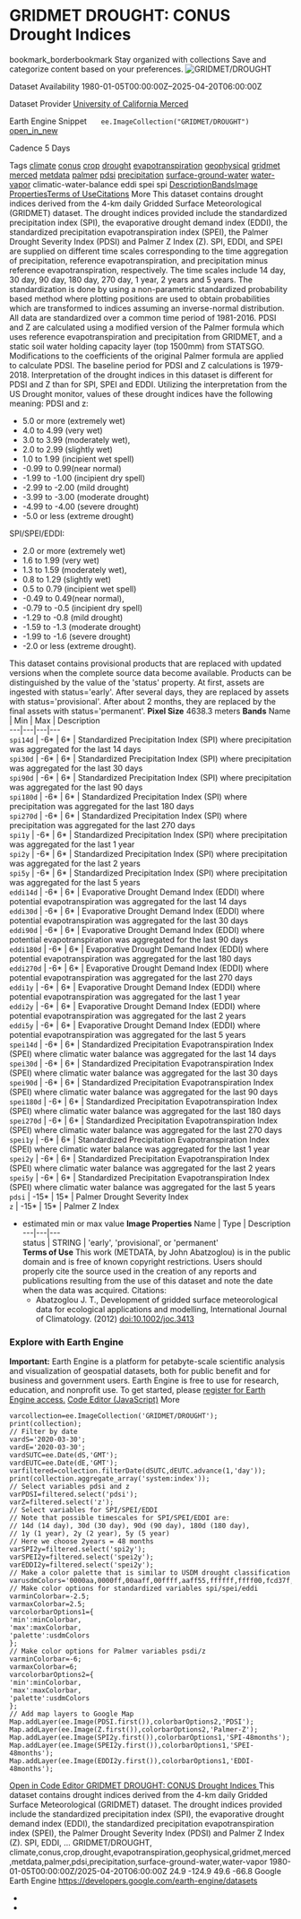  
#  GRIDMET DROUGHT: CONUS Drought Indices 
bookmark_borderbookmark Stay organized with collections  Save and categorize content based on your preferences.
![GRIDMET/DROUGHT](https://developers.google.com/earth-engine/datasets/images/GRIDMET/GRIDMET_DROUGHT_sample.png) 

Dataset Availability
    1980-01-05T00:00:00Z–2025-04-20T06:00:00Z 

Dataset Provider
     [ University of California Merced ](http://www.climatologylab.org/gridmet.html) 

Earth Engine Snippet
     `    ee.ImageCollection("GRIDMET/DROUGHT")   ` [ open_in_new ](https://code.earthengine.google.com/?scriptPath=Examples:Datasets/GRIDMET/GRIDMET_DROUGHT) 

Cadence
    5 Days 

Tags
     [climate](https://developers.google.com/earth-engine/datasets/tags/climate) [conus](https://developers.google.com/earth-engine/datasets/tags/conus) [crop](https://developers.google.com/earth-engine/datasets/tags/crop) [drought](https://developers.google.com/earth-engine/datasets/tags/drought) [evapotranspiration](https://developers.google.com/earth-engine/datasets/tags/evapotranspiration) [geophysical](https://developers.google.com/earth-engine/datasets/tags/geophysical) [gridmet](https://developers.google.com/earth-engine/datasets/tags/gridmet) [merced](https://developers.google.com/earth-engine/datasets/tags/merced) [metdata](https://developers.google.com/earth-engine/datasets/tags/metdata) [palmer](https://developers.google.com/earth-engine/datasets/tags/palmer) [pdsi](https://developers.google.com/earth-engine/datasets/tags/pdsi) [precipitation](https://developers.google.com/earth-engine/datasets/tags/precipitation) [surface-ground-water](https://developers.google.com/earth-engine/datasets/tags/surface-ground-water) [water-vapor](https://developers.google.com/earth-engine/datasets/tags/water-vapor)
climatic-water-balance
eddi
spei
spi
[Description](https://developers.google.com/earth-engine/datasets/catalog/GRIDMET_DROUGHT#description)[Bands](https://developers.google.com/earth-engine/datasets/catalog/GRIDMET_DROUGHT#bands)[Image Properties](https://developers.google.com/earth-engine/datasets/catalog/GRIDMET_DROUGHT#image-properties)[Terms of Use](https://developers.google.com/earth-engine/datasets/catalog/GRIDMET_DROUGHT#terms-of-use)[Citations](https://developers.google.com/earth-engine/datasets/catalog/GRIDMET_DROUGHT#citations) More
This dataset contains drought indices derived from the 4-km daily Gridded Surface Meteorological (GRIDMET) dataset. The drought indices provided include the standardized precipitation index (SPI), the evaporative drought demand index (EDDI), the standardized precipitation evapotranspiration index (SPEI), the Palmer Drought Severity Index (PDSI) and Palmer Z Index (Z).
SPI, EDDI, and SPEI are supplied on different time scales corresponding to the time aggregation of precipitation, reference evapotranspiration, and precipitation minus reference evapotranspiration, respectively. The time scales include 14 day, 30 day, 90 day, 180 day, 270 day, 1 year, 2 years and 5 years. The standardization is done by using a non-parametric standardized probability based method where plotting positions are used to obtain probabilities which are transformed to indices assuming an inverse-normal distribution. All data are standardized over a common time period of 1981-2016.
PDSI and Z are calculated using a modified version of the Palmer formula which uses reference evapotranspiration and precipitation from GRIDMET, and a static soil water holding capacity layer (top 1500mm) from STATSGO. Modifications to the coefficients of the original Palmer formula are applied to calculate PDSI. The baseline period for PDSI and Z calculations is 1979-2018.
Interpretation of the drought indices in this dataset is different for PDSI and Z than for SPI, SPEI and EDDI. Utilizing the interpretation from the US Drought monitor, values of these drought indices have the following meaning:
PDSI and z:
  * 5.0 or more (extremely wet)
  * 4.0 to 4.99 (very wet)
  * 3.0 to 3.99 (moderately wet),
  * 2.0 to 2.99 (slightly wet)
  * 1.0 to 1.99 (incipient wet spell)
  * -0.99 to 0.99(near normal)
  * -1.99 to -1.00 (incipient dry spell)
  * -2.99 to -2.00 (mild drought)
  * -3.99 to -3.00 (moderate drought)
  * -4.99 to -4.00 (severe drought)
  * -5.0 or less (extreme drought)


SPI/SPEI/EDDI:
  * 2.0 or more (extremely wet)
  * 1.6 to 1.99 (very wet)
  * 1.3 to 1.59 (moderately wet),
  * 0.8 to 1.29 (slightly wet)
  * 0.5 to 0.79 (incipient wet spell)
  * -0.49 to 0.49(near normal),
  * -0.79 to -0.5 (incipient dry spell)
  * -1.29 to -0.8 (mild drought)
  * -1.59 to -1.3 (moderate drought)
  * -1.99 to -1.6 (severe drought)
  * -2.0 or less (extreme drought).


This dataset contains provisional products that are replaced with updated versions when the complete source data become available. Products can be distinguished by the value of the 'status' property. At first, assets are ingested with status='early'. After several days, they are replaced by assets with status='provisional'. After about 2 months, they are replaced by the final assets with status='permanent'.
**Pixel Size** 4638.3 meters 
**Bands**
Name | Min | Max | Description  
---|---|---|---  
`spi14d` |  -6*  |  6*  | Standardized Precipitation Index (SPI) where precipitation was aggregated for the last 14 days  
`spi30d` |  -6*  |  6*  | Standardized Precipitation Index (SPI) where precipitation was aggregated for the last 30 days  
`spi90d` |  -6*  |  6*  | Standardized Precipitation Index (SPI) where precipitation was aggregated for the last 90 days  
`spi180d` |  -6*  |  6*  | Standardized Precipitation Index (SPI) where precipitation was aggregated for the last 180 days  
`spi270d` |  -6*  |  6*  | Standardized Precipitation Index (SPI) where precipitation was aggregated for the last 270 days  
`spi1y` |  -6*  |  6*  | Standardized Precipitation Index (SPI) where precipitation was aggregated for the last 1 year  
`spi2y` |  -6*  |  6*  | Standardized Precipitation Index (SPI) where precipitation was aggregated for the last 2 years  
`spi5y` |  -6*  |  6*  | Standardized Precipitation Index (SPI) where precipitation was aggregated for the last 5 years  
`eddi14d` |  -6*  |  6*  | Evaporative Drought Demand Index (EDDI) where potential evapotranspiration was aggregated for the last 14 days  
`eddi30d` |  -6*  |  6*  | Evaporative Drought Demand Index (EDDI) where potential evapotranspiration was aggregated for the last 30 days  
`eddi90d` |  -6*  |  6*  | Evaporative Drought Demand Index (EDDI) where potential evapotranspiration was aggregated for the last 90 days  
`eddi180d` |  -6*  |  6*  | Evaporative Drought Demand Index (EDDI) where potential evapotranspiration was aggregated for the last 180 days  
`eddi270d` |  -6*  |  6*  | Evaporative Drought Demand Index (EDDI) where potential evapotranspiration was aggregated for the last 270 days  
`eddi1y` |  -6*  |  6*  | Evaporative Drought Demand Index (EDDI) where potential evapotranspiration was aggregated for the last 1 year  
`eddi2y` |  -6*  |  6*  | Evaporative Drought Demand Index (EDDI) where potential evapotranspiration was aggregated for the last 2 years  
`eddi5y` |  -6*  |  6*  | Evaporative Drought Demand Index (EDDI) where potential evapotranspiration was aggregated for the last 5 years  
`spei14d` |  -6*  |  6*  | Standardized Precipitation Evapotranspiration Index (SPEI) where climatic water balance was aggregated for the last 14 days  
`spei30d` |  -6*  |  6*  | Standardized Precipitation Evapotranspiration Index (SPEI) where climatic water balance was aggregated for the last 30 days  
`spei90d` |  -6*  |  6*  | Standardized Precipitation Evapotranspiration Index (SPEI) where climatic water balance was aggregated for the last 90 days  
`spei180d` |  -6*  |  6*  | Standardized Precipitation Evapotranspiration Index (SPEI) where climatic water balance was aggregated for the last 180 days  
`spei270d` |  -6*  |  6*  | Standardized Precipitation Evapotranspiration Index (SPEI) where climatic water balance was aggregated for the last 270 days  
`spei1y` |  -6*  |  6*  | Standardized Precipitation Evapotranspiration Index (SPEI) where climatic water balance was aggregated for the last 1 year  
`spei2y` |  -6*  |  6*  | Standardized Precipitation Evapotranspiration Index (SPEI) where climatic water balance was aggregated for the last 2 years  
`spei5y` |  -6*  |  6*  | Standardized Precipitation Evapotranspiration Index (SPEI) where climatic water balance was aggregated for the last 5 years  
`pdsi` |  -15*  |  15*  | Palmer Drought Severity Index  
`z` |  -15*  |  15*  | Palmer Z Index  
* estimated min or max value 
**Image Properties**
Name | Type | Description  
---|---|---  
status | STRING | 'early', 'provisional', or 'permanent'  
**Terms of Use**
This work (METDATA, by John Abatzoglou) is in the public domain and is free of known copyright restrictions. Users should properly cite the source used in the creation of any reports and publications resulting from the use of this dataset and note the date when the data was acquired.
Citations:
  * Abatzoglou J. T., Development of gridded surface meteorological data for ecological applications and modelling, International Journal of Climatology. (2012) [doi:10.1002/joc.3413](https://doi.org/10.1002/joc.3413)


### Explore with Earth Engine
**Important:** Earth Engine is a platform for petabyte-scale scientific analysis and visualization of geospatial datasets, both for public benefit and for business and government users. Earth Engine is free to use for research, education, and nonprofit use. To get started, please [register for Earth Engine access.](https://console.cloud.google.com/earth-engine)
[Code Editor (JavaScript)](https://developers.google.com/earth-engine/datasets/catalog/GRIDMET_DROUGHT#code-editor-javascript-sample) More
```
varcollection=ee.ImageCollection('GRIDMET/DROUGHT');
print(collection);
// Filter by date
vardS='2020-03-30';
vardE='2020-03-30';
vardSUTC=ee.Date(dS,'GMT');
vardEUTC=ee.Date(dE,'GMT');
varfiltered=collection.filterDate(dSUTC,dEUTC.advance(1,'day'));
print(collection.aggregate_array('system:index'));
// Select variables pdsi and z
varPDSI=filtered.select('pdsi');
varZ=filtered.select('z');
// Select variables for SPI/SPEI/EDDI
// Note that possible timescales for SPI/SPEI/EDDI are:
// 14d (14 day), 30d (30 day), 90d (90 day), 180d (180 day),
// 1y (1 year), 2y (2 year), 5y (5 year)
// Here we choose 2years = 48 months
varSPI2y=filtered.select('spi2y');
varSPEI2y=filtered.select('spei2y');
varEDDI2y=filtered.select('spei2y');
// Make a color palette that is similar to USDM drought classification
varusdmColors='0000aa,0000ff,00aaff,00ffff,aaff55,ffffff,ffff00,fcd37f,ffaa00,e60000,730000';
// Make color options for standardized variables spi/spei/eddi
varminColorbar=-2.5;
varmaxColorbar=2.5;
varcolorbarOptions1={
'min':minColorbar,
'max':maxColorbar,
'palette':usdmColors
};
// Make color options for Palmer variables psdi/z
varminColorbar=-6;
varmaxColorbar=6;
varcolorbarOptions2={
'min':minColorbar,
'max':maxColorbar,
'palette':usdmColors
};
// Add map layers to Google Map
Map.addLayer(ee.Image(PDSI.first()),colorbarOptions2,'PDSI');
Map.addLayer(ee.Image(Z.first()),colorbarOptions2,'Palmer-Z');
Map.addLayer(ee.Image(SPI2y.first()),colorbarOptions1,'SPI-48months');
Map.addLayer(ee.Image(SPEI2y.first()),colorbarOptions1,'SPEI-48months');
Map.addLayer(ee.Image(EDDI2y.first()),colorbarOptions1,'EDDI-48months');
```
[ Open in Code Editor ](https://code.earthengine.google.com/?scriptPath=Examples:Datasets/GRIDMET/GRIDMET_DROUGHT)
[ GRIDMET DROUGHT: CONUS Drought Indices ](https://developers.google.com/earth-engine/datasets/catalog/GRIDMET_DROUGHT)
This dataset contains drought indices derived from the 4-km daily Gridded Surface Meteorological (GRIDMET) dataset. The drought indices provided include the standardized precipitation index (SPI), the evaporative drought demand index (EDDI), the standardized precipitation evapotranspiration index (SPEI), the Palmer Drought Severity Index (PDSI) and Palmer Z Index (Z). SPI, EDDI, …
GRIDMET/DROUGHT, climate,conus,crop,drought,evapotranspiration,geophysical,gridmet,merced,metdata,palmer,pdsi,precipitation,surface-ground-water,water-vapor 
1980-01-05T00:00:00Z/2025-04-20T06:00:00Z
24.9 -124.9 49.6 -66.8 
Google Earth Engine
https://developers.google.com/earth-engine/datasets
  * [ ](https://doi.org/http://www.climatologylab.org/gridmet.html)
  * [ ](https://doi.org/https://developers.google.com/earth-engine/datasets/catalog/GRIDMET_DROUGHT)


